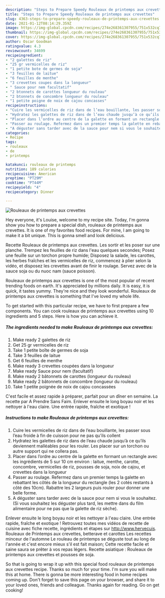 ```yaml
---
description: "Steps to Prepare Speedy Rouleaux de printemps aux crevettes"
title: "Steps to Prepare Speedy Rouleaux de printemps aux crevettes"
slug: 4363-steps-to-prepare-speedy-rouleaux-de-printemps-aux-crevettes
date: 2021-01-12T08:14:29.359Z
image: https://img-global.cpcdn.com/recipes/274e268361307955/751x532cq70/rouleaux-de-printemps-aux-crevettes-photo-principale-de-la-recette.jpg
thumbnail: https://img-global.cpcdn.com/recipes/274e268361307955/751x532cq70/rouleaux-de-printemps-aux-crevettes-photo-principale-de-la-recette.jpg
cover: https://img-global.cpcdn.com/recipes/274e268361307955/751x532cq70/rouleaux-de-printemps-aux-crevettes-photo-principale-de-la-recette.jpg
author: Oscar Goodman
ratingvalue: 4.3
reviewcount: 34699
recipeingredient:
- "2 galettes de riz"
- "25 gr vermicelles de riz"
- "1 petite bote de germes de soja"
- "3 feuilles de laitue"
- "6 feuilles de menthe"
- "3 crevettes coupes dans la longueur"
- " Sauce pour nem facultatif"
- "2 btonnets de carottes longueur du rouleau"
- "2 btonnets de concombre longueur du rouleau"
- "1 petite poigne de noix de cajou concasses"
recipeinstructions:
- "Cuire les vermicelles de riz dans de l’eau bouillante, les passer sous l’eau froide à fin de cuisson pour ne pas qu’ils collent"
- "Hydratez les galettes de riz dans de l’eau chaude jusqu’à ce qu’ils deviennent malléables pour les rouler. Les placer sur un torchon ou autre support qui ne collera pas."
- "Placer dans l’ordre au centre de la galette en formant un rectangle avec les ingrédients de 5 sur 10 cm environ : laitue, menthe, carotte, concombre, vermicelles de riz, pousses de soja, noix de cajou, et crevettes dans la longueur"
- "Passer au roulage. Refermez dans un premier temps la galette en rebattant les côtés de la longueur du rectangle (les 2 cotés restants à côté des 10cm). Rabattre les 2 largeurs puis rouler pour donner une belle forme."
- "A déguster sans tarder avec de la sauce pour nem si vous le souhaitez. (Si vous souhaitez les déguster plus tard, les mettre dans du film alimentaire pour ne pas que la galette de riz sèche)."
categories:
- Recipe
tags:
- rouleaux
- de
- printemps

katakunci: rouleaux de printemps 
nutrition: 189 calories
recipecuisine: American
preptime: "PT29M"
cooktime: "PT44M"
recipeyield: "4"
recipecategory: Dinner

---
```



![Rouleaux de printemps aux crevettes](https://img-global.cpcdn.com/recipes/274e268361307955/751x532cq70/rouleaux-de-printemps-aux-crevettes-photo-principale-de-la-recette.jpg)

Hey everyone, it's Louise, welcome to my recipe site. Today, I'm gonna show you how to prepare a special dish, rouleaux de printemps aux crevettes. It is one of my favorites food recipes. For mine, I am going to make it a bit unique. This is gonna smell and look delicious.

Recette Rouleaux de printemps aux crevettes. Les sortir et les poser sur une planche. Trempez les feuilles de riz dans l&#39;eau quelques secondes; Posez une feuille sur un torchon propre humide; Disposez la salade, les carottes, les herbes fraîches et les vermicelles de riz, commencez à plier selon la vidéo, et disposez les crevettes avant de finir le roulage. Servez avec de la sauce soja ou du nuoc nam (sauce poisson).

Rouleaux de printemps aux crevettes is one of the most popular of recent trending foods on earth. It's appreciated by millions daily. It is easy, it is quick, it tastes yummy. They're nice and they look wonderful. Rouleaux de printemps aux crevettes is something that I've loved my whole life.


To get started with this particular recipe, we have to first prepare a few components. You can cook rouleaux de printemps aux crevettes using 10 ingredients and 5 steps. Here is how you can achieve it.

<!--inarticleads1-->

##### The ingredients needed to make Rouleaux de printemps aux crevettes:

1. Make ready 2 galettes de riz
1. Get 25 gr vermicelles de riz
1. Take 1 petite boîte de germes de soja
1. Take 3 feuilles de laitue
1. Get 6 feuilles de menthe
1. Make ready 3 crevettes coupées dans la longueur
1. Make ready  Sauce pour nem (facultatif)
1. Make ready 2 bâtonnets de carottes (longueur du rouleau)
1. Make ready 2 bâtonnets de concombre (longueur du rouleau)
1. Take 1 petite poignée de noix de cajou concassées


C&#39;est facile et assez rapide à préparer, parfait pour un dîner en semaine. La recette par A Prendre Sans Faim. Enlever ensuite le long boyau noir et les nettoyer à l&#39;eau claire. Une entrée rapide, fraîche et exotique ! 

<!--inarticleads2-->

##### Instructions to make Rouleaux de printemps aux crevettes:

1. Cuire les vermicelles de riz dans de l’eau bouillante, les passer sous l’eau froide à fin de cuisson pour ne pas qu’ils collent
1. Hydratez les galettes de riz dans de l’eau chaude jusqu’à ce qu’ils deviennent malléables pour les rouler. Les placer sur un torchon ou autre support qui ne collera pas.
1. Placer dans l’ordre au centre de la galette en formant un rectangle avec les ingrédients de 5 sur 10 cm environ : laitue, menthe, carotte, concombre, vermicelles de riz, pousses de soja, noix de cajou, et crevettes dans la longueur
1. Passer au roulage. Refermez dans un premier temps la galette en rebattant les côtés de la longueur du rectangle (les 2 cotés restants à côté des 10cm). Rabattre les 2 largeurs puis rouler pour donner une belle forme.
1. A déguster sans tarder avec de la sauce pour nem si vous le souhaitez. (Si vous souhaitez les déguster plus tard, les mettre dans du film alimentaire pour ne pas que la galette de riz sèche).


Enlever ensuite le long boyau noir et les nettoyer à l&#39;eau claire. Une entrée rapide, fraîche et exotique ! Retrouvez toutes mes vidéos de recette de cuisine avec fiche recette, ingrédients et étapes sur http://www.hervecuis. Rouleaux de Printemps aux crevettes, betterave et carottes Les recettes minceur de l&#39;automne Le rouleau de printemps se déguste tout au long de l&#39;année et c&#39;est encore mieux s&#39;il est fait maison; Cette recette facile et saine saura se prêter à vos repas légers. Recette asiatique : Rouleaux de printemps aux crevettes et pousses de soja. 

So that is going to wrap it up with this special food rouleaux de printemps aux crevettes recipe. Thanks so much for your time. I'm sure you will make this at home. There is gonna be more interesting food in home recipes coming up. Don't forget to save this page on your browser, and share it to your loved ones, friends and colleague. Thanks again for reading. Go on get cooking!
